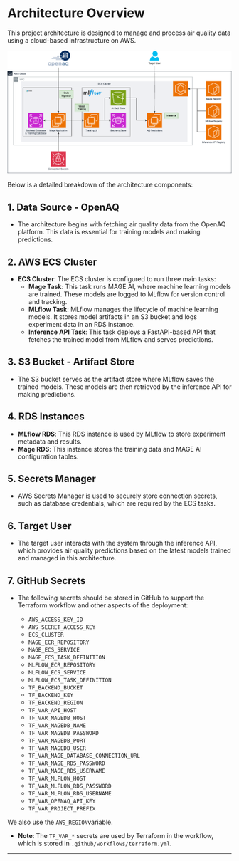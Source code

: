 
# Architecture Overview

This project architecture is designed to manage and process air quality data using a cloud-based infrastructure on AWS.

![](./images/architecture.png)

Below is a detailed breakdown of the architecture components:

## 1. Data Source - OpenAQ
- The architecture begins with fetching air quality data from the OpenAQ platform. This data is essential for training models and making predictions.

## 2. AWS ECS Cluster
- **ECS Cluster**: The ECS cluster is configured to run three main tasks:
  - **Mage Task**: This task runs MAGE AI, where machine learning models are trained. These models are logged to MLflow for version control and tracking.
  - **MLflow Task**: MLflow manages the lifecycle of machine learning models. It stores model artifacts in an S3 bucket and logs experiment data in an RDS instance.
  - **Inference API Task**: This task deploys a FastAPI-based API that fetches the trained model from MLflow and serves predictions.

## 3. S3 Bucket - Artifact Store
- The S3 bucket serves as the artifact store where MLflow saves the trained models. These models are then retrieved by the inference API for making predictions.

## 4. RDS Instances
- **MLflow RDS**: This RDS instance is used by MLflow to store experiment metadata and results.
- **Mage RDS**: This instance stores the training data and MAGE AI configuration tables.

## 5. Secrets Manager
- AWS Secrets Manager is used to securely store connection secrets, such as database credentials, which are required by the ECS tasks.

## 6. Target User
- The target user interacts with the system through the inference API, which provides air quality predictions based on the latest models trained and managed in this architecture.

## 7. GitHub Secrets
- The following secrets should be stored in GitHub to support the Terraform workflow and other aspects of the deployment:

  - `AWS_ACCESS_KEY_ID`
  - `AWS_SECRET_ACCESS_KEY`
  - `ECS_CLUSTER`
  - `MAGE_ECR_REPOSITORY`
  - `MAGE_ECS_SERVICE`
  - `MAGE_ECS_TASK_DEFINITION`
  - `MLFLOW_ECR_REPOSITORY`
  - `MLFLOW_ECS_SERVICE`
  - `MLFLOW_ECS_TASK_DEFINITION`
  - `TF_BACKEND_BUCKET`
  - `TF_BACKEND_KEY`
  - `TF_BACKEND_REGION`
  - `TF_VAR_API_HOST`
  - `TF_VAR_MAGEDB_HOST`
  - `TF_VAR_MAGEDB_NAME`
  - `TF_VAR_MAGEDB_PASSWORD`
  - `TF_VAR_MAGEDB_PORT`
  - `TF_VAR_MAGEDB_USER`
  - `TF_VAR_MAGE_DATABASE_CONNECTION_URL`
  - `TF_VAR_MAGE_RDS_PASSWORD`
  - `TF_VAR_MAGE_RDS_USERNAME`
  - `TF_VAR_MLFLOW_HOST`
  - `TF_VAR_MLFLOW_RDS_PASSWORD`
  - `TF_VAR_MLFLOW_RDS_USERNAME`
  - `TF_VAR_OPENAQ_API_KEY`
  - `TF_VAR_PROJECT_PREFIX`

We also use the `AWS_REGION`variable.

- **Note**: The `TF_VAR_*` secrets are used by Terraform in the workflow, which is stored in `.github/workflows/terraform.yml`.

---

